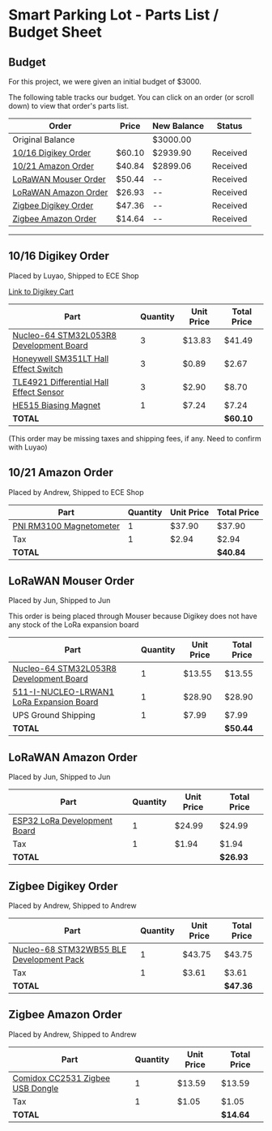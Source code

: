 # Smart Parking Lot - Parts List / Budget Sheet

## Budget

For this project, we were given an initial budget of $3000.

The following table tracks our budget. You can click on an order (or scroll down) to view that order's parts list.

| Order | Price | New Balance | Status |
|-------|-------|-------------|--------|
| Original Balance |   | $3000.00 |   |
| [10/16 Digikey Order](#1016-digikey-order) | $60.10 | $2939.90 | Received |
| [10/21 Amazon Order](#1021-amazon-order) | $40.84 | $2899.06 | Received |
| [LoRaWAN Mouser Order](#lorawan-mouser-order) | $50.44 | -- | Received |
| [LoRaWAN Amazon Order](#lorawan-amazon-order) | $26.93 | -- | Received |
| [Zigbee Digikey Order](#zigbee-digikey-order) | $47.36 | -- | Received |
| [Zigbee Amazon Order](#zigbee-amazon-order) | $14.64 | -- | Received |

---

## 10/16 Digikey Order

Placed by Luyao, Shipped to ECE Shop

[Link to Digikey Cart](https://www.digikey.com/short/zn4rj8)

| Part | Quantity | Unit Price | Total Price |
|------|----------|------------|-------------|
| [Nucleo-64 STM32L053R8 Development Board](https://www.digikey.com/short/zd3md2) | 3 | $13.83 | $41.49 |
| [Honeywell SM351LT Hall Effect Switch](https://www.digikey.com/short/zd3mvn) | 3 | $0.89 | $2.67 |
| [TLE4921 Differential Hall Effect Sensor](https://www.digikey.com/short/zd3m1h) | 3 | $2.90 | $8.70 |
| [HE515 Biasing Magnet](https://www.digikey.com/short/zd3h77) | 1 | $7.24 | $7.24 |
| **TOTAL** |   |   | **$60.10** |

(This order may be missing taxes and shipping fees, if any. Need to confirm with Luyao)

## 10/21 Amazon Order

Placed by Andrew, Shipped to ECE Shop

| Part | Quantity | Unit Price | Total Price |
|------|----------|------------|-------------|
| [PNI RM3100 Magnetometer](https://www.amazon.com/dp/B01N5QL0XC/) | 1 | $37.90 | $37.90 |
| Tax | 1 | $2.94 | $2.94 |
| **TOTAL** |   |   | **$40.84** |

## LoRaWAN Mouser Order

Placed by Jun, Shipped to Jun

This order is being placed through Mouser because Digikey does not have any stock of the LoRa expansion board

| Part | Quantity | Unit Price | Total Price |
|------|----------|------------|-------------|
| [Nucleo-64 STM32L053R8 Development Board](https://www.mouser.com/ProductDetail/511-NUCLEO-L053R8) | 1 | $13.55 | $13.55 |
| [511-I-NUCLEO-LRWAN1 LoRa Expansion Board](https://www.mouser.com/ProductDetail/511-I-NUCLEO-LRWAN1) | 1 | $28.90 | $28.90 |
| UPS Ground Shipping | 1 | $7.99 | $7.99 |
| **TOTAL** |   |   | **$50.44** |

## LoRaWAN Amazon Order

Placed by Jun, Shipped to Jun

| Part | Quantity | Unit Price | Total Price |
|------|----------|------------|-------------|
| [ESP32 LoRa Development Board](https://www.amazon.com/dp/B076MSLFC9/) | 1 | $24.99 | $24.99 |
| Tax | 1 | $1.94 | $1.94 |
| **TOTAL** |   |   | **$26.93** |

## Zigbee Digikey Order

Placed by Andrew, Shipped to Andrew

| Part | Quantity | Unit Price | Total Price |
|------|----------|------------|-------------|
| [Nucleo-68 STM32WB55 BLE Development Pack](https://www.digikey.com/short/zn0tj4) | 1 | $43.75 | $43.75 |
| Tax | 1 | $3.61 | $3.61 |
| **TOTAL** |   |   | **$47.36** |

## Zigbee Amazon Order

Placed by Andrew, Shipped to Andrew

| Part | Quantity | Unit Price | Total Price |
|------|----------|------------|-------------|
| [Comidox CC2531 Zigbee USB Dongle](https://www.amazon.com/dp/B07KW1N1MR/) | 1 | $13.59 | $13.59 |
| Tax | 1 | $1.05 | $1.05 |
| **TOTAL** |   |   | **$14.64** |
